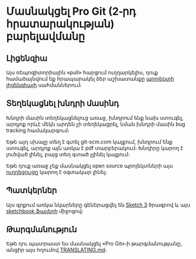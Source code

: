 # Մասնակցել Pro Git (2֊րդ հրատարակության) բարելավմանը

## Լիցենզիա

Այս ռեպոզիտորիային «pull» հարցում ուղղարկելիս, դուք համաձայնվում եք հրապարակել ձեր աշխատանքը [պրոյեկտի լիցենզիայի](LICENSE.asc) սահմաններում։

## Տեղեկացնել խնդրի մասինդ

Խնդրի մասին տեղեկացնելուց առաջ, խնդրում ենք նախ ստուգել, արդյոք որևէ մեկն արդեն չի տեղեկացրել, նման խնդրի մասին bug tracking համակարգում։

Եթե այդ սխալը տեղ է գտել git-scm.com կայքում, խնդրում ենք ստուգել, արդյոք այն առկա է pdf տարբերակում։ Խնդիրը կարող է լուծված լինել, բայց տեղ գտած չլինել կայքում։

Եթե դուք առաջ չեք մասնակցել open source պրոյեկտների այս [ուղղեցույցը](https://guides.github.com/introduction/flow/) կարող է օգտակար լինել։

## Պատկերներ

Այս գրքում առկա նկարները գեներացվել են [Sketch 3](http://bohemiancoding.com/sketch/) ծրագրով և այս [sketchbook ֆայլերի](diagram-source/progit.sketch) միջոցով։

## Թարգմանություն

Եթե դու պատրաստ ես մասնակցել «Pro Git»֊ի թարգմանությանը, անցիր այս հղումով [TRANSLATING.md](TRANSLATING.md)։
